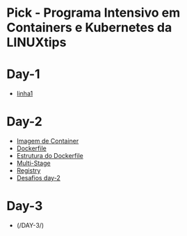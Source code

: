 # Pick - Programa Intensivo em Containers e Kubernetes da LINUXtips

# Day-1  
- [linha1](Days/day-1)

# Day-2  
- [Imagem de Container](/Days/day-2/README.md)   
- [Dockerfile](/Days/day-2/README.md#ancoradockerfile)  
- [Estrutura do Dockerfile](/Days/day-2/README.md#estrutura-dockerfile)  
- [Multi-Stage](/Days/day-2/README.md#multistage-image)
- [Registry]((/Days/day-2/README.md#registry-image))
- [Desafios day-2](/Days/desafio/README.md)  

# Day-3  
- (/DAY-3/)  
